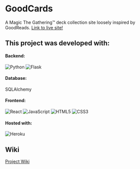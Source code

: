 # GoodCards
A Magic The Gathering™️ deck collection site loosely inspired by GoodReads. <a href='http://goodcards.herokuapp.com/'>Link to live site!</a>

## This project was developed with:
#### Backend:
![Python](https://img.shields.io/badge/python-3670A0?style=for-the-badge&logo=python&logoColor=ffdd54)
![Flask](https://img.shields.io/badge/flask-%23000.svg?style=for-the-badge&logo=flask&logoColor=white)
#### Database:
SQLAlchemy
#### Frontend:
![React](https://img.shields.io/badge/react-%2320232a.svg?style=for-the-badge&logo=react&logoColor=%2361DAFB)
![JavaScript](https://img.shields.io/badge/javascript-%23323330.svg?style=for-the-badge&logo=javascript&logoColor=%23F7DF1E)
![HTML5](https://img.shields.io/badge/html5-%23E34F26.svg?style=for-the-badge&logo=html5&logoColor=white)
![CSS3](https://img.shields.io/badge/css3-%231572B6.svg?style=for-the-badge&logo=css3&logoColor=white)
#### Hosted with:
![Heroku](https://img.shields.io/badge/heroku-%23430098.svg?style=for-the-badge&logo=heroku&logoColor=white)

## Wiki
<a href='https://github.com/elinzer/GoodCards/wiki'>Project Wiki</a>
